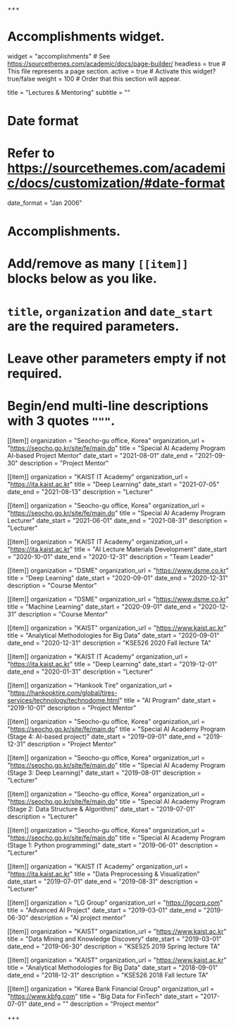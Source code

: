 +++
# Accomplishments widget.
widget = "accomplishments"  # See https://sourcethemes.com/academic/docs/page-builder/
headless = true  # This file represents a page section.
active = true  # Activate this widget? true/false
weight = 100  # Order that this section will appear.

title = "Lectures & Mentoring"
subtitle = ""

# Date format
#   Refer to https://sourcethemes.com/academic/docs/customization/#date-format
date_format = "Jan 2006"

# Accomplishments.
#   Add/remove as many `[[item]]` blocks below as you like.
#   `title`, `organization` and `date_start` are the required parameters.
#   Leave other parameters empty if not required.
#   Begin/end multi-line descriptions with 3 quotes `"""`.


[[item]]
  organization = "Seocho-gu office, Korea"
  organization_url = "https://seocho.go.kr/site/fe/main.do"
  title = "Special AI Academy Program AI-based Project Mentor"
  date_start = "2021-08-01"
  date_end = "2021-09-30"
  description = "Project Mentor"

[[item]]
  organization = "KAIST IT Academy"
  organization_url = "https://ita.kaist.ac.kr"
  title = "Deep Learning"
  date_start = "2021-07-05"
  date_end = "2021-08-13"
  description = "Lecturer"


[[item]]
  organization = "Seocho-gu office, Korea"
  organization_url = "https://seocho.go.kr/site/fe/main.do"
  title = "Special AI Academy Program Lecturer"
  date_start = "2021-06-01"
  date_end = "2021-08-31"
  description = "Lecturer"


[[item]]
  organization = "KAIST IT Academy"
  organization_url = "https://ita.kaist.ac.kr"
  title = "AI Lecture Materials Development"
  date_start = "2020-10-01"
  date_end = "2020-12-31"
  description = "Team Leader"

[[item]]
  organization = "DSME"
  organization_url = "https://www.dsme.co.kr"
  title = "Deep Learning"
  date_start = "2020-09-01"
  date_end = "2020-12-31"
  description = "Course Mentor"


[[item]]
  organization = "DSME"
  organization_url = "https://www.dsme.co.kr"
  title = "Machine Learning"
  date_start = "2020-09-01"
  date_end = "2020-12-31"
  description = "Course Mentor"


[[item]]
  organization = "KAIST"
  organization_url = "https://www.kaist.ac.kr"
  title = "Analytical Methodologies for Big Data"
  date_start = "2020-09-01"
  date_end = "2020-12-31"
  description = "KSE526 2020 Fall lecture TA"


[[item]]
  organization = "KAIST IT Academy"
  organization_url = "https://ita.kaist.ac.kr"
  title = "Deep Learning"
  date_start = "2019-12-01"
  date_end = "2020-01-31"
  description = "Lecturer"


[[item]]
  organization = "Hankook Tire"
  organization_url = "https://hankooktire.com/global/tires-services/technology/technodome.html"
  title = "AI Program"
  date_start = "2019-10-01"
  description = "Project Mentor"

[[item]]
  organization = "Seocho-gu office, Korea"
  organization_url = "https://seocho.go.kr/site/fe/main.do"
  title = "Special AI Academy Program (Stage 4: AI-based project)"
  date_start = "2019-09-01"
  date_end = "2019-12-31"
  description = "Project Mentor"


[[item]]
  organization = "Seocho-gu office, Korea"
  organization_url = "https://seocho.go.kr/site/fe/main.do"
  title = "Special AI Academy Program (Stage 3: Deep Learning)"
  date_start = "2019-08-01"
  description = "Lecturer"


[[item]]
  organization = "Seocho-gu office, Korea"
  organization_url = "https://seocho.go.kr/site/fe/main.do"
  title = "Special AI Academy Program (Stage 2: Data Structure & Algorithm)"
  date_start = "2019-07-01"
  description = "Lecturer"



[[item]]
  organization = "Seocho-gu office, Korea"
  organization_url = "https://seocho.go.kr/site/fe/main.do"
  title = "Special AI Academy Program (Stage 1: Python programming)"
  date_start = "2019-06-01"
  description = "Lecturer"


[[item]]
  organization = "KAIST IT Academy"
  organization_url = "https://ita.kaist.ac.kr"
  title = "Data Preprocessing & Visualization"
  date_start = "2019-07-01"
  date_end = "2019-08-31"
  description = "Lecturer"


[[item]]
  organization = "LG Group"
  organization_url = "https://lgcorp.com"
  title = "Advanced AI Project"
  date_start = "2019-03-01"
  date_end = "2019-06-30"
  description = "AI project mentor"


[[item]]
  organization = "KAIST"
  organization_url = "https://www.kaist.ac.kr"
  title = "Data Mining and Knowledge Discovery"
  date_start = "2019-03-01"
  date_end = "2019-06-30"
  description = "KSE525 2019 Spring lecture TA"
  

[[item]]
  organization = "KAIST"
  organization_url = "https://www.kaist.ac.kr"
  title = "Analytical Methodologies for Big Data"
  date_start = "2018-09-01"
  date_end = "2018-12-31"
  description = "KSE526 2018 Fall lecture TA"
  
[[item]]
  organization = "Korea Bank Financial Group"
  organization_url = "https://www.kbfg.com"
  title = "Big Data for FinTech"
  date_start = "2017-07-01"
  date_end = ""
  description = "Project mentor"

+++
